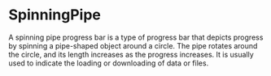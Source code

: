 # SpinningPipe
A spinning pipe progress bar is a type of progress bar that depicts progress by spinning a pipe-shaped object around a circle. The pipe rotates around the circle, and its length increases as the progress increases. It is usually used to indicate the loading or downloading of data or files.
